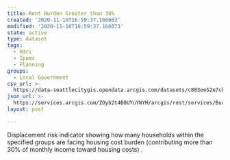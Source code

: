 ```yaml
---
title: Rent Burden Greater than 30%
created: '2020-11-10T16:59:37.166663'
modified: '2020-11-10T16:59:37.166673'
state: active
type: dataset
tags:
  - Hdri
  - Ipums
  - Planning
groups:
  - Local Government
csv_url: >-
  https://data-seattlecitygis.opendata.arcgis.com/datasets/c883ee52e7cb4f40b501eea460837515_0.csv
json_url: >-
  https://services.arcgis.com/ZOyb2t4B0UYuYNYH/arcgis/rest/services/Burden30/FeatureServer/0
layout: post

---
```

Displacement risk indicator showing how many households within the specified groups are facing housing cost burden (contributing more than 30% of monthly income toward housing costs) .
